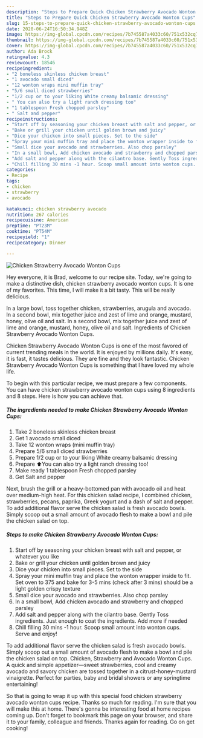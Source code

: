 ```yaml
---
description: "Steps to Prepare Quick Chicken Strawberry Avocado Wonton Cups"
title: "Steps to Prepare Quick Chicken Strawberry Avocado Wonton Cups"
slug: 15-steps-to-prepare-quick-chicken-strawberry-avocado-wonton-cups
date: 2020-06-24T16:50:34.948Z
image: https://img-global.cpcdn.com/recipes/7b745587a4033c60/751x532cq70/chicken-strawberry-avocado-wonton-cups-recipe-main-photo.jpg
thumbnail: https://img-global.cpcdn.com/recipes/7b745587a4033c60/751x532cq70/chicken-strawberry-avocado-wonton-cups-recipe-main-photo.jpg
cover: https://img-global.cpcdn.com/recipes/7b745587a4033c60/751x532cq70/chicken-strawberry-avocado-wonton-cups-recipe-main-photo.jpg
author: Ada Brock
ratingvalue: 4.3
reviewcount: 18546
recipeingredient:
- "2 boneless skinless chicken breast"
- "1 avocado small diced"
- "12 wonton wraps mini muffin tray"
- "5/6 small diced strawberries"
- "1/2 cup or to your liking White creamy balsamic dressing"
- " You can also try a light ranch dressing too"
- "1 tablespoon Fresh chopped parsley"
- " Salt and pepper"
recipeinstructions:
- "Start off by seasoning your chicken breast with salt and pepper, or whatever you like"
- "Bake or grill your chicken until golden brown and juicy"
- "Dice your chicken into small pieces. Set to the side"
- "Spray your mini muffin tray and place the wonton wrapper inside to fit. Set oven to 375 and bake for 3-5 mins (check after 3 mins) should be a light golden crispy texture"
- "Small dice your avocado and strawberries. Also chop parsley"
- "In a small bowl, Add chicken avocado and strawberry and chopped parsley"
- "Add salt and pepper along with the cilantro base. Gently Toss ingredients. Just enough to coat the ingredients. Add more if needed"
- "Chill filling 30 mins -1 hour. Scoop small amount into wonton cups. Serve and enjoy!"
categories:
- Recipe
tags:
- chicken
- strawberry
- avocado

katakunci: chicken strawberry avocado 
nutrition: 267 calories
recipecuisine: American
preptime: "PT23M"
cooktime: "PT54M"
recipeyield: "1"
recipecategory: Dinner

---
```



![Chicken Strawberry Avocado Wonton Cups](https://img-global.cpcdn.com/recipes/7b745587a4033c60/751x532cq70/chicken-strawberry-avocado-wonton-cups-recipe-main-photo.jpg)

Hey everyone, it is Brad, welcome to our recipe site. Today, we're going to make a distinctive dish, chicken strawberry avocado wonton cups. It is one of my favorites. This time, I will make it a bit tasty. This will be really delicious.

In a large bowl, toss together chicken, strawberries, arugula and avocado. In a second bowl, mix together juice and zest of lime and orange, mustard, honey, olive oil and salt. In a second bowl, mix together juice and zest of lime and orange, mustard, honey, olive oil and salt. Ingredients of Chicken Strawberry Avocado Wonton Cups.

Chicken Strawberry Avocado Wonton Cups is one of the most favored of current trending meals in the world. It is enjoyed by millions daily. It's easy, it is fast, it tastes delicious. They are fine and they look fantastic. Chicken Strawberry Avocado Wonton Cups is something that I have loved my whole life.


To begin with this particular recipe, we must prepare a few components. You can have chicken strawberry avocado wonton cups using 8 ingredients and 8 steps. Here is how you can achieve that.

<!--inarticleads1-->

##### The ingredients needed to make Chicken Strawberry Avocado Wonton Cups:

1. Take 2 boneless skinless chicken breast
1. Get 1 avocado small diced
1. Take 12 wonton wraps (mini muffin tray)
1. Prepare 5/6 small diced strawberries
1. Prepare 1/2 cup or to your liking White creamy balsamic dressing
1. Prepare  ⬆️You can also try a light ranch dressing too!
1. Make ready 1 tablespoon Fresh chopped parsley
1. Get  Salt and pepper


Next, brush the grill or a heavy-bottomed pan with avocado oil and heat over medium-high heat. For this chicken salad recipe, I combined chicken, strawberries, pecans, paprika, Greek yogurt and a dash of salt and pepper. To add additional flavor serve the chicken salad is fresh avocado bowls. Simply scoop out a small amount of avocado flesh to make a bowl and pile the chicken salad on top. 

<!--inarticleads2-->

##### Steps to make Chicken Strawberry Avocado Wonton Cups:

1. Start off by seasoning your chicken breast with salt and pepper, or whatever you like
1. Bake or grill your chicken until golden brown and juicy
1. Dice your chicken into small pieces. Set to the side
1. Spray your mini muffin tray and place the wonton wrapper inside to fit. Set oven to 375 and bake for 3-5 mins (check after 3 mins) should be a light golden crispy texture
1. Small dice your avocado and strawberries. Also chop parsley
1. In a small bowl, Add chicken avocado and strawberry and chopped parsley
1. Add salt and pepper along with the cilantro base. Gently Toss ingredients. Just enough to coat the ingredients. Add more if needed
1. Chill filling 30 mins -1 hour. Scoop small amount into wonton cups. Serve and enjoy!


To add additional flavor serve the chicken salad is fresh avocado bowls. Simply scoop out a small amount of avocado flesh to make a bowl and pile the chicken salad on top. Chicken, Strawberry and Avocado Wonton Cups. A quick and simple appetizer—sweet strawberries, cool and creamy avocado and savory chicken are tossed together in a citrust-honey-mustard vinaigrette. Perfect for parties, baby and bridal showers or any springtime entertaining! 

So that is going to wrap it up with this special food chicken strawberry avocado wonton cups recipe. Thanks so much for reading. I'm sure that you will make this at home. There's gonna be interesting food at home recipes coming up. Don't forget to bookmark this page on your browser, and share it to your family, colleague and friends. Thanks again for reading. Go on get cooking!
